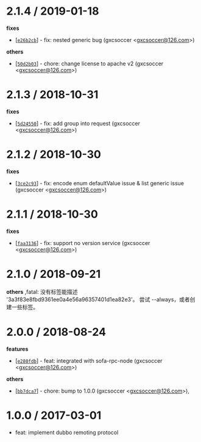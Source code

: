 
2.1.4 / 2019-01-18
==================

**fixes**
  * [[`e26b2cb`](http://github.com/dubbo/dubbo-remoting-js/commit/e26b2cbe364d8c35c6af7d755a0a2ce3dd5c6c01)] - fix: nested generic bug (gxcsoccer <<gxcsoccer@126.com>>)

**others**
  * [[`50d2b03`](http://github.com/dubbo/dubbo-remoting-js/commit/50d2b0309f273d08ed174a4124ef37e9416be320)] - chore: change license to apache v2 (gxcsoccer <<gxcsoccer@126.com>>)

2.1.3 / 2018-10-31
==================

**fixes**
  * [[`5d24550`](http://github.com/dubbo-js/dubbo-remoting/commit/5d24550bf606719aff2e355a95dbbaace11fb7c2)] - fix: add group into request (gxcsoccer <<gxcsoccer@126.com>>)

2.1.2 / 2018-10-30
==================

**fixes**
  * [[`3ce2c93`](http://github.com/dubbo-js/dubbo-remoting/commit/3ce2c930b325d89f976c43ac0906f6a9a579537b)] - fix: encode enum defaultValue issue & list generic issue (gxcsoccer <<gxcsoccer@126.com>>)

2.1.1 / 2018-10-30
==================

**fixes**
  * [[`faa3136`](http://github.com/dubbo-js/dubbo-remoting/commit/faa31362a16e84385f28886537d2c81aab651b2c)] - fix: support no version service (gxcsoccer <<gxcsoccer@126.com>>)

2.1.0 / 2018-09-21
==================

**others**
,fatal: 没有标签能描述 '3a3f83e8fbd9361ee0a4e56a96357401d1ea82e3'。
尝试 --always，或者创建一些标签。


2.0.0 / 2018-08-24
==================

**features**
  * [[`e280fdb`](http://github.com/dubbo-js/dubbo-remoting/commit/e280fdbb483a53edeed25302ab8adbad569e71d9)] - feat: integrated with sofa-rpc-node (gxcsoccer <<gxcsoccer@126.com>>)

**others**
  * [[`bb7dca7`](http://github.com/dubbo-js/dubbo-remoting/commit/bb7dca7064abb6657302cf247aced34f6a756a14)] - chore: bump to 1.0.0 (gxcsoccer <<gxcsoccer@126.com>>),

1.0.0 / 2017-03-01
==================

  * feat: implement dubbo remoting protocol